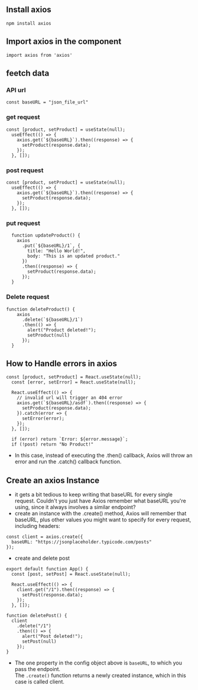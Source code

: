 ##  Install axios
```
npm install axios
```
## Import axios in the component
```
import axios from 'axios'
```
## feetch data
 ### API url
```
const baseURL = "json_file_url"
```
### get request
```
const [product, setProduct] = useState(null);
  useEffect(() => {
    axios.get(`${baseURL}`).then((response) => {
      setProduct(response.data);
    });
  }, []);
```
### post request
```
const [product, setProduct] = useState(null);
  useEffect(() => {
    axios.get(`${baseURL}`).then((response) => {
      setProduct(response.data);
    });
  }, []);
```
### put request
```
  function updateProduct() {
    axios
      .put(`${baseURL}/1`, {
        title: "Hello World!",
        body: "This is an updated product."
      })
      .then((response) => {
        setProduct(response.data);
      });
  }
```
### Delete request
```
function deleteProduct() {
    axios
      .delete(`${baseURL}/1`)
      .then(() => {
        alert("Product deleted!");
        setProduct(null)
      });
  }
```

## How to Handle errors in axios
```
const [product, setProduct] = React.useState(null);
  const [error, setError] = React.useState(null);

  React.useEffect(() => {
    // invalid url will trigger an 404 error
    axios.get(`${baseURL}/asdf`).then((response) => {
      setProduct(response.data);
    }).catch(error => {
      setError(error);
    });
  }, []);
  
  if (error) return `Error: ${error.message}`;
  if (!post) return "No Product!"
```
* In this case, instead of executing the .then() callback, Axios will throw an error and run the .catch() callback function.

## Create an axios Instance
* it gets a bit tedious to keep writing that baseURL for every single request. Couldn't you just have Axios remember what baseURL you're using, since it always involves a similar endpoint?
* create an instance with the .create() method, Axios will remember that baseURL, plus other values you might want to specify for every request, including headers:
```
const client = axios.create({
  baseURL: "https://jsonplaceholder.typicode.com/posts" 
});
```
* create and delete post
```
export default function App() {
  const [post, setPost] = React.useState(null);

  React.useEffect(() => {
    client.get("/1").then((response) => {
      setPost(response.data);
    });
  }, []);
  ```
  ```
  function deletePost() {
    client
      .delete("/1")
      .then(() => {
        alert("Post deleted!");
        setPost(null)
      });
  }
```
* The one property in the config object above is ```baseURL```, to which you pass the endpoint.</br>
The ```.create()``` function returns a newly created instance, which in this case is called client.
